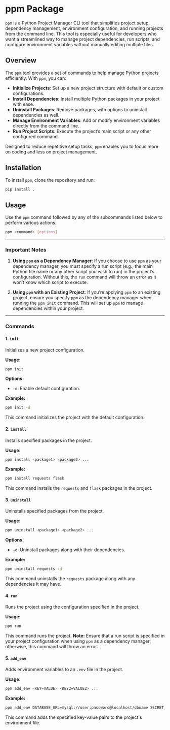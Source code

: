 # ppm Package

`ppm` is a Python Project Manager CLI tool that simplifies project setup, dependency management, environment configuration, and running projects from the command line. This tool is especially useful for developers who want a streamlined way to manage project dependencies, run scripts, and configure environment variables without manually editing multiple files.

## Overview

The `ppm` tool provides a set of commands to help manage Python projects efficiently. With `ppm`, you can:

- **Initialize Projects**: Set up a new project structure with default or custom configurations.
- **Install Dependencies**: Install multiple Python packages in your project with ease.
- **Uninstall Packages**: Remove packages, with options to uninstall dependencies as well.
- **Manage Environment Variables**: Add or modify environment variables directly from the command line.
- **Run Project Scripts**: Execute the project’s main script or any other configured command.

Designed to reduce repetitive setup tasks, `ppm` enables you to focus more on coding and less on project management.

## Installation

To install `ppm`, clone the repository and run:

```bash
pip install .
```

## Usage

Use the `ppm` command followed by any of the subcommands listed below to perform various actions.

```bash
ppm <command> [options]
```

---

### Important Notes

1. **Using `ppm` as a Dependency Manager**: If you choose to use `ppm` as your dependency manager, you must specify a run script (e.g., the main Python file name or any other script you wish to run) in the project’s configuration. Without this, the `run` command will throw an error as it won’t know which script to execute.

2. **Using `ppm` with an Existing Project**: If you’re applying `ppm` to an existing project, ensure you specify `ppm` as the dependency manager when running the `ppm init` command. This will set up `ppm` to manage dependencies within your project.

---

### Commands

#### 1. `init`

Initializes a new project configuration.

**Usage:**

```bash
ppm init
```

**Options:**

- `-d`: Enable default configuration.

**Example:**

```bash
ppm init -d
```

This command initializes the project with the default configuration.

#### 2. `install`

Installs specified packages in the project.

**Usage:**

```bash
ppm install <package1> <package2> ...
```

**Example:**

```bash
ppm install requests flask
```

This command installs the `requests` and `flask` packages in the project.

#### 3. `uninstall`

Uninstalls specified packages from the project.

**Usage:**

```bash
ppm uninstall <package1> <package2> ...
```

**Options:**

- `-d`: Uninstall packages along with their dependencies.

**Example:**

```bash
ppm uninstall requests -d
```

This command uninstalls the `requests` package along with any dependencies it may have.

#### 4. `run`

Runs the project using the configuration specified in the project.

**Usage:**

```bash
ppm run
```

This command runs the project. **Note:** Ensure that a run script is specified in your project configuration when using `ppm` as a dependency manager; otherwise, this command will throw an error.

#### 5. `add_env`

Adds environment variables to an `.env` file in the project.

**Usage:**

```bash
ppm add_env <KEY=VALUE> <KEY2=VALUE2> ...
```

**Example:**

```bash
ppm add_env DATABASE_URL=mysql://user:password@localhost/dbname SECRET_KEY=your_secret_key
```

This command adds the specified key-value pairs to the project's environment file.
